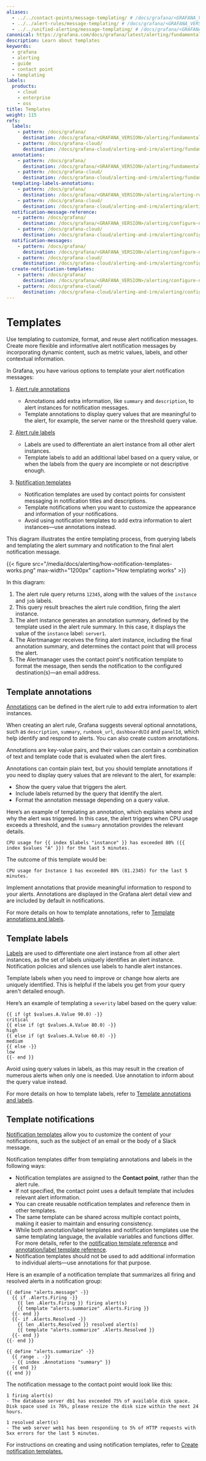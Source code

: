 ```yaml
---
aliases:
  - ../../contact-points/message-templating/ # /docs/grafana/<GRAFANA_VERSION>/alerting/contact-points/message-templating/
  - ../../alert-rules/message-templating/ # /docs/grafana/<GRAFANA_VERSION>/alerting/alert-rules/message-templating/
  - ../../unified-alerting/message-templating/ # /docs/grafana/<GRAFANA_VERSION>/alerting/unified-alerting/message-templating/
canonical: https://grafana.com/docs/grafana/latest/alerting/fundamentals/notifications/templates/
description: Learn about templates
keywords:
  - grafana
  - alerting
  - guide
  - contact point
  - templating
labels:
  products:
    - cloud
    - enterprise
    - oss
title: Templates
weight: 115
refs:
  labels:
    - pattern: /docs/grafana/
      destination: /docs/grafana/<GRAFANA_VERSION>/alerting/fundamentals/alert-rules/annotation-label/#labels
    - pattern: /docs/grafana-cloud/
      destination: /docs/grafana-cloud/alerting-and-irm/alerting/fundamentals/alert-rules/annotation-label/#labels
  annotations:
    - pattern: /docs/grafana/
      destination: /docs/grafana/<GRAFANA_VERSION>/alerting/fundamentals/alert-rules/annotation-label/#annotations
    - pattern: /docs/grafana-cloud/
      destination: /docs/grafana-cloud/alerting-and-irm/alerting/fundamentals/alert-rules/annotation-label/#annotations
  templating-labels-annotations:
    - pattern: /docs/grafana/
      destination: /docs/grafana/<GRAFANA_VERSION>/alerting/alerting-rules/templating-labels-annotations/
    - pattern: /docs/grafana-cloud/
      destination: /docs/grafana-cloud/alerting-and-irm/alerting/alerting-rules/templating-labels-annotations/
  notification-message-reference:
    - pattern: /docs/grafana/
      destination: /docs/grafana/<GRAFANA_VERSION>/alerting/configure-notifications/template-notifications/reference/
    - pattern: /docs/grafana-cloud/
      destination: /docs/grafana-cloud/alerting-and-irm/alerting/configure-notifications/template-notifications/reference/
  notification-messages:
    - pattern: /docs/grafana/
      destination: /docs/grafana/<GRAFANA_VERSION>/alerting/configure-notifications/template-notifications/
    - pattern: /docs/grafana-cloud/
      destination: /docs/grafana-cloud/alerting-and-irm/alerting/configure-notifications/template-notifications/
  create-notification-templates:
    - pattern: /docs/grafana/
      destination: /docs/grafana/<GRAFANA_VERSION>/alerting/configure-notifications/template-notifications/create-notification-templates/
    - pattern: /docs/grafana-cloud/
      destination: /docs/grafana-cloud/alerting-and-irm/alerting/configure-notifications/template-notifications/create-notification-templates/
---
```


# Templates

Use templating to customize, format, and reuse alert notification messages. Create more flexible and informative alert notification messages by incorporating dynamic content, such as metric values, labels, and other contextual information.

In Grafana, you have various options to template your alert notification messages:

1. [Alert rule annotations](#template-annotations)

   - Annotations add extra information, like `summary` and `description`, to alert instances for notification messages.
   - Template annotations to display query values that are meaningful to the alert, for example, the server name or the threshold query value.

1. [Alert rule labels](#template-labels)

   - Labels are used to differentiate an alert instance from all other alert instances.
   - Template labels to add an additional label based on a query value, or when the labels from the query are incomplete or not descriptive enough.

1. [Notification templates](#template-notifications)
   - Notification templates are used by contact points for consistent messaging in notification titles and descriptions.
   - Template notifications when you want to customize the appearance and information of your notifications.
   - Avoid using notification templates to add extra information to alert instances—use annotations instead.

This diagram illustrates the entire templating process, from querying labels and templating the alert summary and notification to the final alert notification message.

{{< figure src="/media/docs/alerting/how-notification-templates-works.png" max-width="1200px" caption="How templating works" >}}

In this diagram:

1. The alert rule query returns `12345`, along with the values of the `instance` and `job` labels.
1. This query result breaches the alert rule condition, firing the alert instance.
1. The alert instance generates an annotation summary, defined by the template used in the alert rule summary. In this case, it displays the value of the `instance` label: `server1`.
1. The Alertmanager receives the firing alert instance, including the final annotation summary, and determines the contact point that will process the alert.
1. The Alertmanager uses the contact point's notification template to format the message, then sends the notification to the configured destination(s)—an email address.

## Template annotations

[Annotations](ref:annotations) can be defined in the alert rule to add extra information to alert instances.

When creating an alert rule, Grafana suggests several optional annotations, such as `description`, `summary`, `runbook_url`, `dashboardUId` and `panelId`, which help identify and respond to alerts. You can also create custom annotations.

Annotations are key-value pairs, and their values can contain a combination of text and template code that is evaluated when the alert fires.

Annotations can contain plain text, but you should template annotations if you need to display query values that are relevant to the alert, for example:

- Show the query value that triggers the alert.
- Include labels returned by the query that identify the alert.
- Format the annotation message depending on a query value.

Here’s an example of templating an annotation, which explains where and why the alert was triggered. In this case, the alert triggers when CPU usage exceeds a threshold, and the `summary` annotation provides the relevant details.

```
CPU usage for {{ index $labels "instance" }} has exceeded 80% ({{ index $values "A" }}) for the last 5 minutes.
```

The outcome of this template would be:

```
CPU usage for Instance 1 has exceeded 80% (81.2345) for the last 5 minutes.
```

Implement annotations that provide meaningful information to respond to your alerts. Annotations are displayed in the Grafana alert detail view and are included by default in notifications.

For more details on how to template annotations, refer to [Template annotations and labels](ref:templating-labels-annotations).

## Template labels

[Labels](ref:labels) are used to differentiate one alert instance from all other alert instances, as the set of labels uniquely identifies an alert instance. Notification policies and silences use labels to handle alert instances.

Template labels when you need to improve or change how alerts are uniquely identified. This is helpful if the labels you get from your query aren't detailed enough.

Here’s an example of templating a `severity` label based on the query value:

```
{{ if (gt $values.A.Value 90.0) -}}
critical
{{ else if (gt $values.A.Value 80.0) -}}
high
{{ else if (gt $values.A.Value 60.0) -}}
medium
{{ else -}}
low
{{- end }}
```

Avoid using query values in labels, as this may result in the creation of numerous alerts when only one is needed. Use annotation to inform about the query value instead.

For more details on how to template labels, refer to [Template annotations and labels](ref:templating-labels-annotations).

## Template notifications

[Notification templates](ref:notification-messages) allow you to customize the content of your notifications, such as the subject of an email or the body of a Slack message.

Notification templates differ from templating annotations and labels in the following ways:

- Notification templates are assigned to the **Contact point**, rather than the alert rule.
- If not specified, the contact point uses a default template that includes relevant alert information.
- You can create reusable notification templates and reference them in other templates.
- The same template can be shared across multiple contact points, making it easier to maintain and ensuring consistency.
- While both annotation/label templates and notification templates use the same templating language, the available variables and functions differ. For more details, refer to the [notification template reference](ref:notification-message-reference) and [annotation/label template reference](ref:templating-labels-annotations).
- Notification templates should not be used to add additional information to individual alerts—use annotations for that purpose.

Here is an example of a notification template that summarizes all firing and resolved alerts in a notification group:

```
{{ define "alerts.message" -}}
  {{ if .Alerts.Firing -}}
    {{ len .Alerts.Firing }} firing alert(s)
    {{ template "alerts.summarize" .Alerts.Firing }}
  {{- end }}
  {{- if .Alerts.Resolved -}}
    {{ len .Alerts.Resolved }} resolved alert(s)
    {{ template "alerts.summarize" .Alerts.Resolved }}
  {{- end }}
{{- end }}

{{ define "alerts.summarize" -}}
  {{ range . -}}
  - {{ index .Annotations "summary" }}
  {{ end }}
{{ end }}
```

The notification message to the contact point would look like this:

```
1 firing alert(s)
- The database server db1 has exceeded 75% of available disk space. Disk space used is 76%, please resize the disk size within the next 24 hours.

1 resolved alert(s)
- The web server web1 has been responding to 5% of HTTP requests with 5xx errors for the last 5 minutes.
```

For instructions on creating and using notification templates, refer to [Create notification templates.](ref:create-notification-templates)
